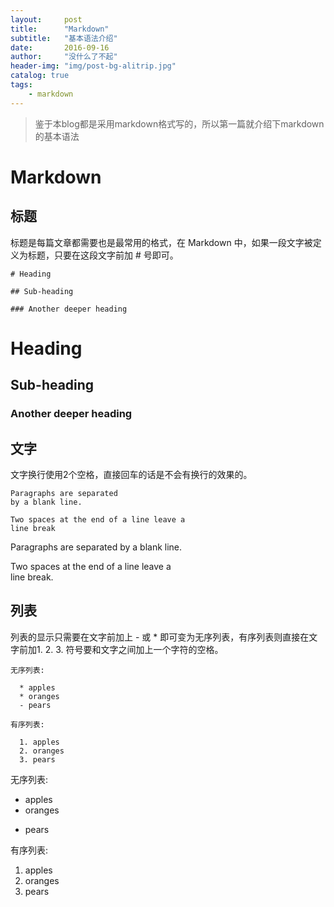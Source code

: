 ```yaml
---
layout:     post
title:      "Markdown"
subtitle:   "基本语法介绍"
date:       2016-09-16
author:     "没什么了不起"
header-img: "img/post-bg-alitrip.jpg"
catalog: true
tags:
    - markdown
---
```



> 鉴于本blog都是采用markdown格式写的，所以第一篇就介绍下markdown的基本语法

# Markdown

## 标题

标题是每篇文章都需要也是最常用的格式，在 Markdown 中，如果一段文字被定义为标题，只要在这段文字前加 # 号即可。

	# Heading

	## Sub-heading

	### Another deeper heading

# Heading

## Sub-heading

### Another deeper heading

## 文字

文字换行使用2个空格，直接回车的话是不会有换行的效果的。

	Paragraphs are separated
	by a blank line.
 
	Two spaces at the end of a line leave a  
	line break

Paragraphs are separated
by a blank line.

Two spaces at the end of a line leave a  
line break.

## 列表

列表的显示只需要在文字前加上 - 或 * 即可变为无序列表，有序列表则直接在文字前加1. 2. 3. 符号要和文字之间加上一个字符的空格。

	无序列表:

	  * apples
	  * oranges
	  - pears
	
	有序列表:
	
	  1. apples
	  2. oranges
	  3. pears
	  
无序列表:

  * apples
  * oranges
  - pears

有序列表:

  1. apples
  2. oranges
  3. pears